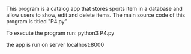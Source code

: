 This program is a catalog app that stores sports item in a database and allow users to show, edit and delete items.
The main source code of this program is titled "P4.py"

To execute the program run:
python3 P4.py

the app is run on server localhost:8000